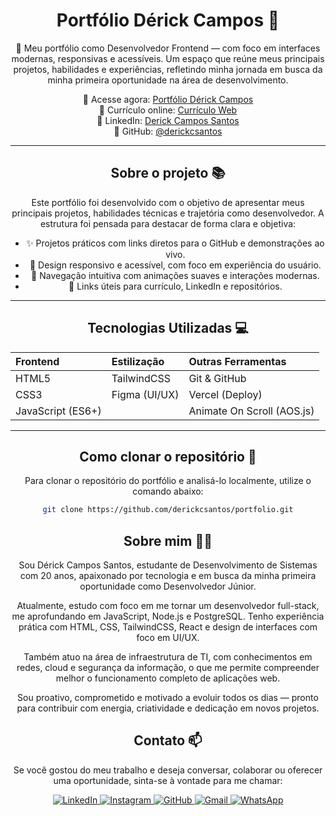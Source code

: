 <div align="center">

# Portfólio Dérick Campos 💼

🚀 Meu portfólio como Desenvolvedor Frontend — com foco em interfaces modernas, responsivas e acessíveis. Um espaço que reúne meus principais projetos, habilidades e experiências, refletindo minha jornada em busca da minha primeira oportunidade na área de desenvolvimento.

🔗 Acesse agora: [Portfólio Dérick Campos](https://derickcs.vercel.app)  
📄 Currículo online: [Currículo Web](https://curriculoweb-dcs.netlify.app/)  
💼 LinkedIn: [Derick Campos Santos](https://www.linkedin.com/in/derick-campos-santos/)  
🐙 GitHub: [@derickcsantos](https://github.com/derickcsantos)

---

## Sobre o projeto 📚

Este portfólio foi desenvolvido com o objetivo de apresentar meus principais projetos, habilidades técnicas e trajetória como desenvolvedor. A estrutura foi pensada para destacar de forma clara e objetiva:

- ✨ Projetos práticos com links diretos para o GitHub e demonstrações ao vivo.
- 📱 Design responsivo e acessível, com foco em experiência do usuário.
- 🧩 Navegação intuitiva com animações suaves e interações modernas.
- 📎 Links úteis para currículo, LinkedIn e repositórios.

---

## Tecnologias Utilizadas 💻

| **Frontend**      | **Estilização** | **Outras Ferramentas**      |
|:------------------|:----------------|:----------------------------|
| HTML5             | TailwindCSS     | Git & GitHub                |
| CSS3              | Figma (UI/UX)   | Vercel (Deploy)             |
| JavaScript (ES6+) |                 | Animate On Scroll (AOS.js)  |

---

## Como clonar o repositório 📂

Para clonar o repositório do portfólio e analisá-lo localmente, utilize o comando abaixo:

```bash
git clone https://github.com/derickcsantos/portfolio.git
```
## Sobre mim 👨‍💻
Sou Dérick Campos Santos, estudante de Desenvolvimento de Sistemas com 20 anos, apaixonado por tecnologia e em busca da minha primeira oportunidade como Desenvolvedor Júnior.

Atualmente, estudo com foco em me tornar um desenvolvedor full-stack, me aprofundando em JavaScript, Node.js e PostgreSQL. Tenho experiência prática com HTML, CSS, TailwindCSS, React e design de interfaces com foco em UI/UX.

Também atuo na área de infraestrutura de TI, com conhecimentos em redes, cloud e segurança da informação, o que me permite compreender melhor o funcionamento completo de aplicações web.

Sou proativo, comprometido e motivado a evoluir todos os dias — pronto para contribuir com energia, criatividade e dedicação em novos projetos.

## Contato 📫
Se você gostou do meu trabalho e deseja conversar, colaborar ou oferecer uma oportunidade, sinta-se à vontade para me chamar:

<p align="center">
  <a href="https://www.linkedin.com/in/derickcampossantos/">
    <img src="https://img.shields.io/badge/LinkedIn-0077B5?style=for-the-badge&logo=linkedin&logoColor=white" alt="LinkedIn">
  </a>
  <a href="https://www.instagram.com/derick_profissional">
    <img src="https://img.shields.io/badge/Instagram-E4405F?style=for-the-badge&logo=instagram&logoColor=white" alt="Instagram">
  </a>
  <a href="https://github.com/derickcsantos">
    <img src="https://img.shields.io/badge/GitHub-100000?style=for-the-badge&logo=github&logoColor=white" alt="GitHub">
  </a>
  <a href="mailto:derickcampossantos1@gmail.com">
    <img src="https://img.shields.io/badge/Gmail-D14836?style=for-the-badge&logo=gmail&logoColor=white" alt="Gmail">
  </a>
  <a href="https://api.whatsapp.com/send/?phone=5511986261007&text=Fale+conosco&type=phone_number&app_absent=0">
    <img src="https://img.shields.io/badge/WhatsApp-25D366?style=for-the-badge&logo=whatsapp&logoColor=white" alt="WhatsApp">
  </a>
</p>


</div> 
